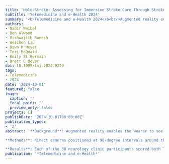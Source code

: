 ```yaml
---
title: 'Holo-Stroke: Assessing for Immersive Stroke Care Through Stroke Hologram Teleportation'
subtitle: 'Telemedicine and e-Health 2024'
summary: '<b>Telemedicine and e-Health 2024</b<br/>Augmented reality enables the wearer to see both their physical environment and virtual objects. Holograms could allow 3D video of providers to be transmitted to distant sites, allowing patients to interact with virtual providers as if they are in the same physical space. Our aim was to determine if Tele-Stroke augmented with Holo-Stroke, compared with Tele-Stroke alone, could improve satisfaction and perception of immersion for the patient.'
authors:
- Nadir Weibel
- Ben Alwood
- Vishwajith Ramesh
- Weichen Liu
- Dawn M Meyer
- Teri McQuaid
- Emily St Germain
- Brett C Meyer
doi: 10.1089/tmj.2024.0229
tags:
- Telemedicine
- 2024
date: '2024-10-01'
featured: false
image:
  caption: ''
  focal_point: ''
  preview_only: false
projects: []
publishDate: '2024-10-01T00:00:00Z'
publication_types:
- '2'
abstract: '**Background**: Augmented reality enables the wearer to see both their physical environment and virtual objects. Holograms could allow 3D video of providers to be transmitted to distant sites, allowing patients to interact with virtual providers as if they are in the same physical space. Our aim was to determine if Tele-Stroke augmented with Holo-Stroke, compared with Tele-Stroke alone, could improve satisfaction and perception of immersion for the patient. <br/><br/>

**Methods**: Kinect cameras positioned at 90-degree intervals around the hub practitioner were used. Cameras streamed real-time optical video to a unity point-cloud program where the data were stitched together in a 360-degree view. The resultant hologram was positioned in 3D space and was visible through the head-mounted display by the patient. Radiology images were shared in Tele-Stroke and via hologram. Likert satisfaction questions were administered. Wilcoxon signed-rank testing was used.<br/><br/>

**Results**: Each of the 30 neurology clinic participants scored both Tele-Stroke and Holo-Stroke. Out of these, 29 patients completed the assessments (1 failure owing to computer reboot). Average age was 52 years, with 53.3% of the patients being female, 70.0% being White, and 13.3% being Hispanic. Likert scale score median "Overall" was 32 Tele-Stroke versus 48 Holo-Stroke (p < 0.00001), "Immersion" was 5 versus 10 (p < 0.00001), "Beneficial Technique" was 6 versus 10 (p < 0.00001), and "Ability to See Images" was 5 versus 10 (p < 0.00001). Discussion: Holo-Stroke 3D holographic Tele-Stroke exams resulted in feasibility, satisfaction, and high perception of immersion for the patient. Patients were enthusiastic for the more immersive, personal discussion with their provider and a robust way to experience radiology images. Though further assessments are needed, Holo-Stroke can help the provider "be there, not just see there!"'
publication: '*Telemedicine and e-Health*'
---
```


